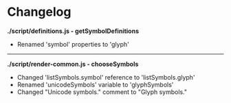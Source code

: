 # Changelog

**./script/definitions.js - getSymbolDefinitions**
* Renamed 'symbol' properties to 'glyph'

---

**./script/render-common.js - chooseSymbols**
* Changed 'listSymbols.symbol' reference to 'listSymbols.glyph'
* Renamed 'unicodeSymbols' variable to 'glyphSymbols'
* Changed "Unicode symbols." comment to "Glyph symbols."
